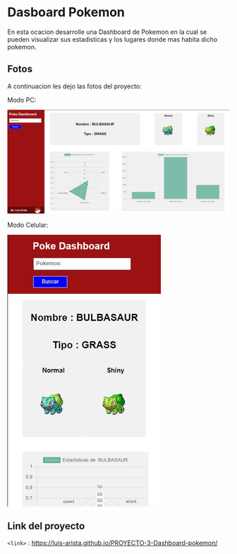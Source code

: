 # Dasboard Pokemon

En esta ocacion desarrolle una Dashboard de Pokemon en la cual se pueden visualizar sus estadisticas y los lugares donde mas habita dicho pokemon.

## Fotos
A continuacion les dejo las fotos del proyecto:

Modo PC:

![](https://github.com/Luis-Arista/PROYECTO-3-Dashboard-pokemon/blob/main/assets/laptop.jpeg?raw=true)

Modo Celular:

![](https://github.com/Luis-Arista/PROYECTO-3-Dashboard-pokemon/blob/main/assets/Celular.jpeg?raw=true)

## Link del proyecto
`<link>` : <https://luis-arista.github.io/PROYECTO-3-Dashboard-pokemon/>